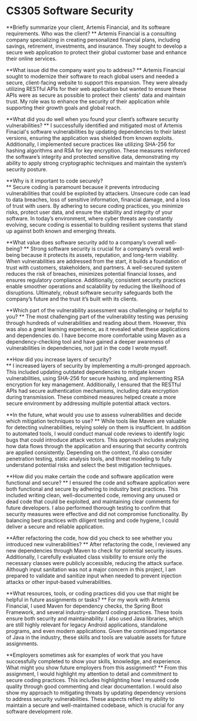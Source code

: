 # CS305 Software Security

**Briefly summarize your client, Artemis Financial, and its software requirements. Who was the client? 
**
Artemis Financial is a consulting company specializing in creating personalized financial plans, including savings, retirement, investments, and insurance. They sought to develop a secure web application to protect their global customer base and enhance their online services. 

**What issue did the company want you to address? 
**
Artemis Financial sought to modernize their software to reach global users and needed a secure, client-facing website to support this expansion. They were already utilizing RESTful APIs for their web application but wanted to ensure these APIs were as secure as possible to protect their clients' data and maintain trust. My role was to enhance the security of their application while supporting their growth goals and global reach. 

**What did you do well when you found your client’s software security vulnerabilities? 
**
I successfully identified and mitigated most of Artemis Finacial's software vulnerabilities by updating dependencies to their latest versions, ensuring the application was shielded from known exploits. Additionally, I implemented secure practices like utilizing SHA-256 for hashing algorithms and RSA for key encryption. These measures reinforced the software’s integrity and protected sensitive data, demonstrating my ability to apply strong cryptographic techniques and maintain the system’s security posture.

**Why is it important to code securely?  
**
Secure coding is paramount because it prevents introducing vulnerabilities that could be exploited by attackers. Unsecure code can lead to data breaches, loss of sensitive information, financial damage, and a loss of trust with users. By adhering to secure coding practices, you minimize risks, protect user data, and ensure the stability and integrity of your software. In today’s environment, where cyber threats are constantly evolving, secure coding is essential to building resilient systems that stand up against both known and emerging threats. 

**What value does software security add to a company’s overall well-being? 
**
Strong software security is crucial for a company’s overall well-being because it protects its assets, reputation, and long-term viability. When vulnerabilities are addressed from the start, it builds a foundation of trust with customers, stakeholders, and partners. A well-secured system reduces the risk of breaches, minimizes potential financial losses, and ensures regulatory compliance. Additionally, consistent security practices enable smoother operations and scalability by reducing the likelihood of disruptions. Ultimately, robust software security safeguards both the company’s future and the trust it’s built with its clients. 

**Which part of the vulnerability assessment was challenging or helpful to you? 
**
The most challenging part of the vulnerability testing was perusing through hundreds of vulnerabilities and reading about them. However, this was also a great learning experience, as it revealed what these applications and dependencies do. I have become more comfortable using Maven as a dependency-checking tool and have gained a deeper awareness of vulnerabilities in dependencies, not just in the code I wrote myself. 

**How did you increase layers of security?  
**
I increased layers of security by implementing a multi-pronged approach. This included updating outdated dependencies to mitigate known vulnerabilities, using SHA-256 for secure hashing, and implementing RSA encryption for key management. Additionally, I ensured that the RESTful APIs had secure authentication mechanisms, including data encryption during transmission. These combined measures helped create a more secure environment by addressing multiple potential attack vectors. 

**In the future, what would you use to assess vulnerabilities and decide which mitigation techniques to use? 
**
While tools like Maven are valuable for detecting vulnerabilities, relying solely on them is insufficient. In addition to automated tools, I would conduct manual code reviews to identify logic bugs that could introduce attack vectors. This approach includes analyzing how data flows through the application and ensuring that security controls are applied consistently. Depending on the context, I’d also consider penetration testing, static analysis tools, and threat modeling to fully understand potential risks and select the best mitigation techniques. 

**How did you make certain the code and software application were functional and secure? 
**
I ensured the code and software application were both functional and secure by adhering to industry best practices. This included writing clean, well-documented code, removing any unused or dead code that could be exploited, and maintaining clear comments for future developers. I also performed thorough testing to confirm that security measures were effective and did not compromise functionality. By balancing best practices with diligent testing and code hygiene, I could deliver a secure and reliable application. 

**After refactoring the code, how did you check to see whether you introduced new vulnerabilities? 
**
After refactoring the code, I reviewed any new dependencies through Maven to check for potential security issues. Additionally, I carefully evaluated class visibility to ensure only the necessary classes were publicly accessible, reducing the attack surface. Although input sanitation was not a major concern in this project, I am prepared to validate and sanitize input when needed to prevent injection attacks or other input-based vulnerabilities.

**What resources, tools, or coding practices did you use that might be helpful in future assignments or tasks? 
**
For my work with Artemis Financial, I used Maven for dependency checks, the Spring Boot Framework, and several industry-standard coding practices. These tools ensure both security and maintainability. I also used Java libraries, which are still highly relevant for legacy Android applications, standalone programs, and even modern applications. Given the continued importance of Java in the industry, these skills and tools are valuable assets for future assignments. 

**Employers sometimes ask for examples of work that you have successfully completed to show your skills, knowledge, and experience. What might you show future employers from this assignment? **
From this assignment, I would highlight my attention to detail and commitment to secure coding practices. This includes highlighting how I ensured code quality through good commenting and clear documentation. I would also show my approach to mitigating threats by updating dependency versions to address security vulnerabilities. These aspects reflect my ability to maintain a secure and well-maintained codebase, which is crucial for any software development role. 

 

